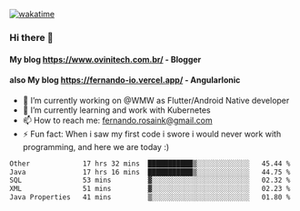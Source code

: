 [![wakatime](https://wakatime.com/badge/user/d5892087-17e6-46ab-8384-91a71a9b88d8.svg)](https://wakatime.com/@d5892087-17e6-46ab-8384-91a71a9b88d8)
### Hi there 👋

#### My blog https://www.ovinitech.com.br/ - Blogger
#### also My blog https://fernando-io.vercel.app/ - AngularIonic

- 🔭 I’m currently working on @WMW as Flutter/Android Native developer
- 🌱 I’m currently learning and work with Kubernetes
- 📫 How to reach me: fernando.rosaink@gmail.com 
- ⚡ Fun fact: When i saw my first code i swore i would never work with programming, and here we are today :)

<!--START_SECTION:waka-->

```txt
Other             17 hrs 32 mins  ███████████▒░░░░░░░░░░░░░   45.44 %
Java              17 hrs 16 mins  ███████████▒░░░░░░░░░░░░░   44.75 %
SQL               53 mins         ▓░░░░░░░░░░░░░░░░░░░░░░░░   02.32 %
XML               51 mins         ▓░░░░░░░░░░░░░░░░░░░░░░░░   02.23 %
Java Properties   41 mins         ▒░░░░░░░░░░░░░░░░░░░░░░░░   01.80 %
```

<!--END_SECTION:waka-->
